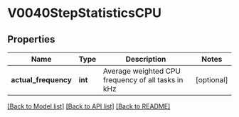 # V0040StepStatisticsCPU

## Properties
Name | Type | Description | Notes
------------ | ------------- | ------------- | -------------
**actual_frequency** | **int** | Average weighted CPU frequency of all tasks in kHz | [optional] 

[[Back to Model list]](../README.md#documentation-for-models) [[Back to API list]](../README.md#documentation-for-api-endpoints) [[Back to README]](../README.md)


